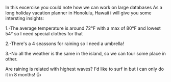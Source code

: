 In this excercise you could note how we can work on large databases
As a long holiday vacation planner in Honolulu, Hawaii i will give you some intersting insights:

1.-The average temperature is around 72°F with a max of 80°F and lowest 54° so I need special clothes for that

2.-There's a 4 seassons for raining so I need a umbrella!

3.-No all the weather is the same in the island, so we can tour some place in other.


Are raining is related with highest waves?
I'd like to surf in but i can only do it in 8 months! :+1:

